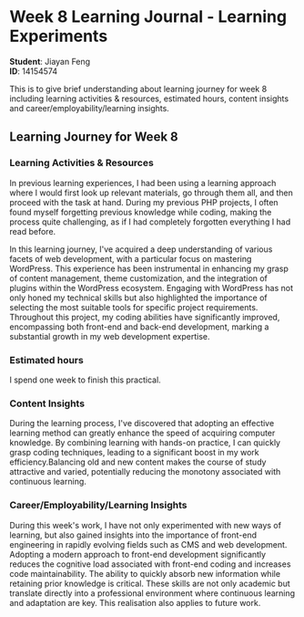 # Week 8 Learning Journal - Learning Experiments

**Student**: Jiayan Feng  
**ID**: 14154574

This is to give brief understanding about learning journey for week 8 including learning activities & resources, estimated hours, content insights and career/employability/learning insights.

## Learning Journey for Week 8

### Learning Activities & Resources

In previous learning experiences, I had been using a learning approach where I would first look up relevant materials, go through them all, and then proceed with the task at hand. During my previous PHP projects, I often found myself forgetting previous knowledge while coding, making the process quite challenging, as if I had completely forgotten everything I had read before.

In this learning journey, I've acquired a deep understanding of various facets of web development, with a particular focus on mastering WordPress. This experience has been instrumental in enhancing my grasp of content management, theme customization, and the integration of plugins within the WordPress ecosystem. Engaging with WordPress has not only honed my technical skills but also highlighted the importance of selecting the most suitable tools for specific project requirements. Throughout this project, my coding abilities have significantly improved, encompassing both front-end and back-end development, marking a substantial growth in my web development expertise.
    
### Estimated hours

I spend one week to finish this practical.


### Content Insights

During the learning process, I've discovered that adopting an effective learning method can greatly enhance the speed of acquiring computer knowledge. By combining learning with hands-on practice, I can quickly grasp coding techniques, leading to a significant boost in my work efficiency.Balancing old and new content makes the course of study attractive and varied, potentially reducing the monotony associated with continuous learning.

### Career/Employability/Learning Insights

During this week's work, I have not only experimented with new ways of learning, but also gained insights into the importance of front-end engineering in rapidly evolving fields such as CMS and web development. Adopting a modern approach to front-end development significantly reduces the cognitive load associated with front-end coding and increases code maintainability. The ability to quickly absorb new information while retaining prior knowledge is critical. These skills are not only academic but translate directly into a professional environment where continuous learning and adaptation are key. This realisation also applies to future work.

